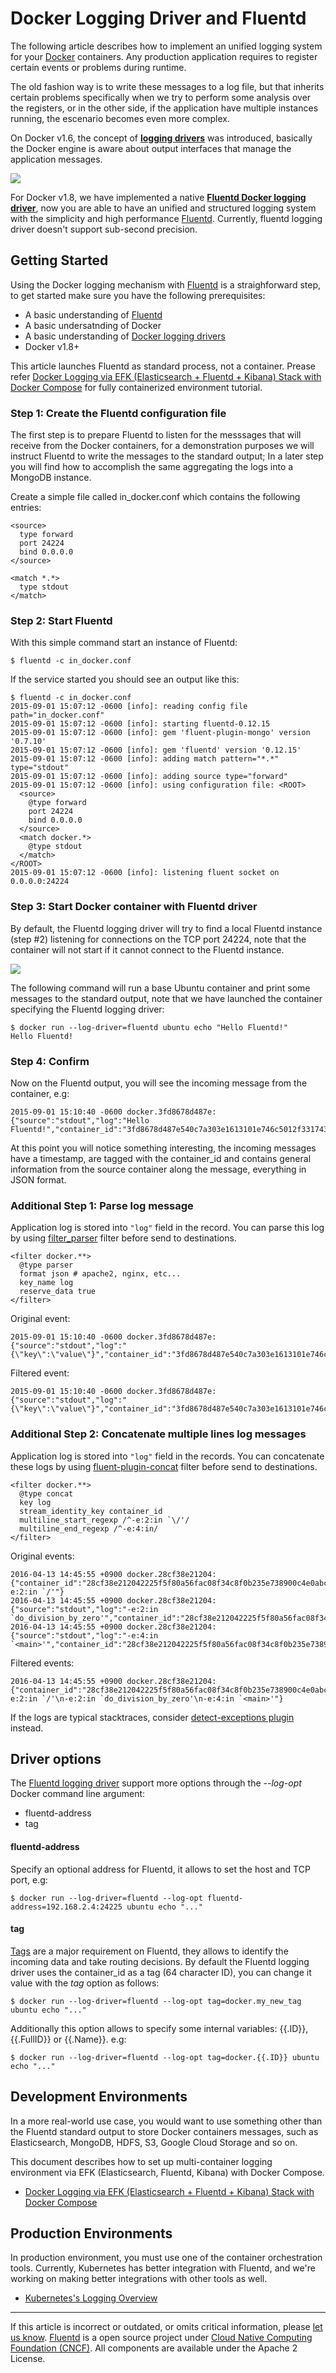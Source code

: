 # Docker Logging Driver and Fluentd

The following article describes how to implement an unified logging
system for your [Docker](http://www.docker.com) containers. Any
production application requires to register certain events or problems
during runtime.

The old fashion way is to write these messages to a log file, but that
inherits certain problems specifically when we try to perform some
analysis over the registers, or in the other side, if the application
have multiple instances running, the escenario becomes even more
complex.

On Docker v1.6, the concept of **[logging
drivers](https://docs.docker.com/engine/admin/logging/overview/)** was
introduced, basically the Docker engine is aware about output interfaces
that manage the application messages.

![](http://www.fluentd.org/assets/img/recipes/fluentd_docker.png)

For Docker v1.8, we have implemented a native **[Fluentd Docker logging
driver](https://docs.docker.com/engine/admin/logging/fluentd/)**, now
you are able to have an unified and structured logging system with the
simplicity and high performance [Fluentd](http://fluentd.org).
Currently, fluentd logging driver doesn\'t support sub-second precision.


## Getting Started

Using the Docker logging mechanism with
[Fluentd](http://www.fluentd.org) is a straighforward step, to get
started make sure you have the following prerequisites:

-   A basic understanding of [Fluentd](http://www.fluentd.org)
-   A basic undersatnding of Docker
-   A basic understanding of [Docker logging
    drivers](https://docs.docker.com/engine/admin/logging/overview/)
-   Docker v1.8+

This article launches Fluentd as standard process, not a container.
Prease refer [Docker Logging via EFK (Elasticsearch + Fluentd + Kibana)
Stack with Docker Compose](docker-logging-efk-compose) for fully
containerized environment tutorial.

### Step 1: Create the Fluentd configuration file

The first step is to prepare Fluentd to listen for the messsages that
will receive from the Docker containers, for a demonstration purposes we
will instruct Fluentd to write the messages to the standard output; In a
later step you will find how to accomplish the same aggregating the logs
into a MongoDB instance.

Create a simple file called in\_docker.conf which contains the following
entries:

``` {.CodeRay}
<source>
  type forward
  port 24224
  bind 0.0.0.0
</source>

<match *.*>
  type stdout
</match>
```

### Step 2: Start Fluentd

With this simple command start an instance of Fluentd:

``` {.CodeRay}
$ fluentd -c in_docker.conf
```

If the service started you should see an output like this:

``` {.CodeRay}
$ fluentd -c in_docker.conf
2015-09-01 15:07:12 -0600 [info]: reading config file path="in_docker.conf"
2015-09-01 15:07:12 -0600 [info]: starting fluentd-0.12.15
2015-09-01 15:07:12 -0600 [info]: gem 'fluent-plugin-mongo' version '0.7.10'
2015-09-01 15:07:12 -0600 [info]: gem 'fluentd' version '0.12.15'
2015-09-01 15:07:12 -0600 [info]: adding match pattern="*.*" type="stdout"
2015-09-01 15:07:12 -0600 [info]: adding source type="forward"
2015-09-01 15:07:12 -0600 [info]: using configuration file: <ROOT>
  <source>
    @type forward
    port 24224
    bind 0.0.0.0
  </source>
  <match docker.*>
    @type stdout
  </match>
</ROOT>
2015-09-01 15:07:12 -0600 [info]: listening fluent socket on 0.0.0.0:24224
```

### Step 3: Start Docker container with Fluentd driver

By default, the Fluentd logging driver will try to find a local Fluentd
instance (step \#2) listening for connections on the TCP port 24224,
note that the container will not start if it cannot connect to the
Fluentd instance.

![](https://www.fluentd.org/assets/img/recipes/fluentd_docker_integrated.png)

The following command will run a base Ubuntu container and print some
messages to the standard output, note that we have launched the
container specifying the Fluentd logging driver:

``` {.CodeRay}
$ docker run --log-driver=fluentd ubuntu echo "Hello Fluentd!"
Hello Fluentd!
```

### Step 4: Confirm

Now on the Fluentd output, you will see the incoming message from the
container, e.g:

``` {.CodeRay}
2015-09-01 15:10:40 -0600 docker.3fd8678d487e: {"source":"stdout","log":"Hello Fluentd!","container_id":"3fd8678d487e540c7a303e1613101e746c5012f3317434eda93f24351c1928f7","container_name":"/angry_kalam"}
```

At this point you will notice something interesting, the incoming
messages have a timestamp, are tagged with the container\_id and
contains general information from the source container along the
message, everything in JSON format.

### Additional Step 1: Parse log message

Application log is stored into `"log"` field in the record. You can
parse this log by using
[filter\_parser](http://docs.fluentd.org/articles/filter_parser) filter
before send to destinations.

``` {.CodeRay}
<filter docker.**>
  @type parser
  format json # apache2, nginx, etc...
  key_name log
  reserve_data true
</filter>
```

Original event:

``` {.CodeRay}
2015-09-01 15:10:40 -0600 docker.3fd8678d487e: {"source":"stdout","log":"{\"key\":\"value\"}","container_id":"3fd8678d487e540c7a303e1613101e746c5012f3317434eda93f24351c1928f7","container_name":"/angry_kalam"}
```

Filtered event:

``` {.CodeRay}
2015-09-01 15:10:40 -0600 docker.3fd8678d487e: {"source":"stdout","log":"{\"key\":\"value\"}","container_id":"3fd8678d487e540c7a303e1613101e746c5012f3317434eda93f24351c1928f7","container_name":"/angry_kalam","key":"value"}
```

### Additional Step 2: Concatenate multiple lines log messages

Application log is stored into `"log"` field in the records. You can
concatenate these logs by using
[fluent-plugin-concat](https://github.com/fluent-plugins-nursery/fluent-plugin-concat)
filter before send to destinations.

``` {.CodeRay}
<filter docker.**>
  @type concat
  key log
  stream_identity_key container_id
  multiline_start_regexp /^-e:2:in `\/'/
  multiline_end_regexp /^-e:4:in/
</filter>
```

Original events:

``` {.CodeRay}
2016-04-13 14:45:55 +0900 docker.28cf38e21204: {"container_id":"28cf38e212042225f5f80a56fac08f34c8f0b235e738900c4e0abcf39253a702","container_name":"/romantic_dubinsky","source":"stdout","log":"-e:2:in `/'"}
2016-04-13 14:45:55 +0900 docker.28cf38e21204: {"source":"stdout","log":"-e:2:in `do_division_by_zero'","container_id":"28cf38e212042225f5f80a56fac08f34c8f0b235e738900c4e0abcf39253a702","container_name":"/romantic_dubinsky"}
2016-04-13 14:45:55 +0900 docker.28cf38e21204: {"source":"stdout","log":"-e:4:in `<main>'","container_id":"28cf38e212042225f5f80a56fac08f34c8f0b235e738900c4e0abcf39253a702","container_name":"/romantic_dubinsky"}
```

Filtered events:

``` {.CodeRay}
2016-04-13 14:45:55 +0900 docker.28cf38e21204: {"container_id":"28cf38e212042225f5f80a56fac08f34c8f0b235e738900c4e0abcf39253a702","container_name":"/romantic_dubinsky","source":"stdout","log":"-e:2:in `/'\n-e:2:in `do_division_by_zero'\n-e:4:in `<main>'"}
```

If the logs are typical stacktraces, consider [detect-exceptions
plugin](https://github.com/GoogleCloudPlatform/fluent-plugin-detect-exceptions)
instead.

## Driver options

The [Fluentd logging
driver](https://docs.docker.com/engine/admin/logging/fluentd/) support
more options through the *--log-opt* Docker command line argument:

-   fluentd-address
-   tag

#### fluentd-address

Specify an optional address for Fluentd, it allows to set the host and
TCP port, e.g:

``` {.CodeRay}
$ docker run --log-driver=fluentd --log-opt fluentd-address=192.168.2.4:24225 ubuntu echo "..."
```

#### tag

[Tags](https://docs.docker.com/engine/admin/logging/log_tags/) are a
major requirement on Fluentd, they allows to identify the incoming data
and take routing decisions. By default the Fluentd logging driver uses
the container\_id as a tag (64 character ID), you can change it value
with the *tag* option as follows:

``` {.CodeRay}
$ docker run --log-driver=fluentd --log-opt tag=docker.my_new_tag ubuntu echo "..."
```

Additionally this option allows to specify some internal variables:
\{\{.ID\}\}, \{\{.FullID\}\} or \{\{.Name\}\}. e.g:

``` {.CodeRay}
$ docker run --log-driver=fluentd --log-opt tag=docker.{{.ID}} ubuntu echo "..."
```

## Development Environments

In a more real-world use case, you would want to use something other
than the Fluentd standard output to store Docker containers messages,
such as Elasticsearch, MongoDB, HDFS, S3, Google Cloud Storage and so
on.

This document describes how to set up multi-container logging
environment via EFK (Elasticsearch, Fluentd, Kibana) with Docker
Compose.

-   [Docker Logging via EFK (Elasticsearch + Fluentd + Kibana) Stack
    with Docker Compose](docker-logging-efk-compose)

## Production Environments

In production environment, you must use one of the container
orchestration tools. Currently, Kubernetes has better integration with
Fluentd, and we're working on making better integrations with other
tools as well.

-   [Kubernetes's Logging
    Overview](https://kubernetes.io/docs/user-guide/logging/overview/)


------------------------------------------------------------------------


If this article is incorrect or outdated, or omits critical information,
please [let us know](https://github.com/fluent/fluentd-docs/issues?state=open).
[Fluentd](http://www.fluentd.org/) is a open source project under [Cloud
Native Computing Foundation (CNCF)](https://cncf.io/). All components
are available under the Apache 2 License.
